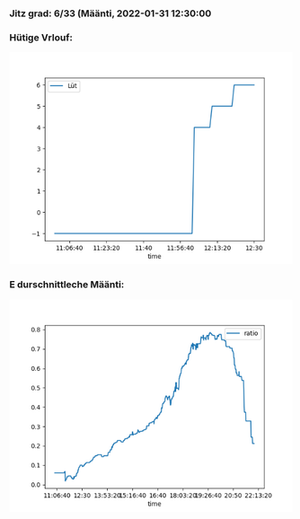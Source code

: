 ### Jitz grad: 6/33 (Määnti, 2022-01-31 12:30:00

### Hütige Vrlouf:
![Graph](Today.png)

### E durschnittleche Määnti:
![Graph](Määnti.png)
